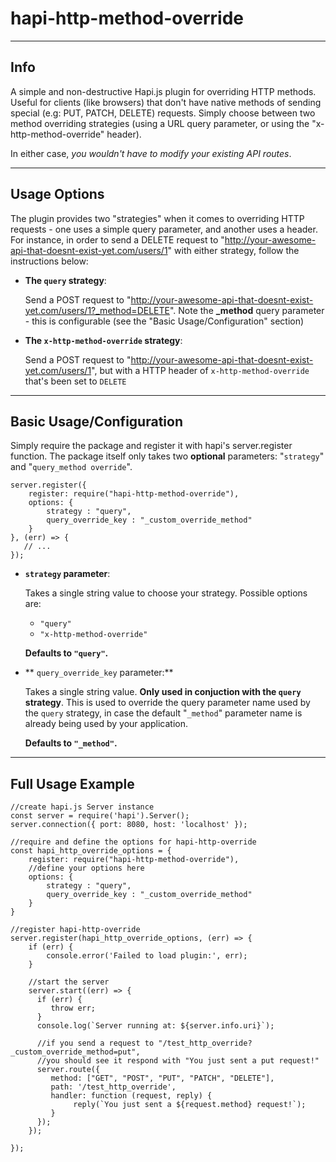 
# hapi-http-method-override
-----
## Info
A simple and non-destructive Hapi.js plugin for overriding HTTP methods. Useful for clients (like browsers) that don't have native methods of sending special (e.g: PUT, PATCH, DELETE) requests. Simply choose between two method overriding strategies (using a URL query parameter, or using the "x-http-method-override" header).

In either case, _you wouldn't have to modify your existing API routes_.

----
## Usage Options
The plugin provides two "strategies" when it comes to overriding HTTP requests - one uses a simple query parameter, and another uses a header. For instance, in order to send a DELETE request to  "http://your-awesome-api-that-doesnt-exist-yet.com/users/1" with either strategy, follow the instructions below:

- **The `query` strategy**:

   Send a POST request to  "http://your-awesome-api-that-doesnt-exist-yet.com/users/1?_method=DELETE". Note the **_method** query parameter - this is configurable (see the "Basic Usage/Configuration" section)

- **The `x-http-method-override` strategy**:

   Send a POST request to "http://your-awesome-api-that-doesnt-exist-yet.com/users/1", but with a HTTP header of `x-http-method-override` that's been set to `DELETE`


----

## Basic Usage/Configuration
Simply require the package and register it with hapi's server.register function. The package itself only takes two **optional** parameters:
"`strategy`" and "`query_method override`".
```
server.register({
    register: require("hapi-http-method-override"),
    options: {
        strategy : "query",
        query_override_key : "_custom_override_method"
    }
}, (err) => {
   // ...
});
```

- **`strategy` parameter**:

   Takes a single string value to choose your strategy. Possible options are:
    - `"query"`
    - `"x-http-method-override"`

  **Defaults to `"query"`.**



- ** `query_override_key` parameter:**

   Takes a single string value. **Only used in conjuction with the `query` strategy**. This is used to override the query parameter name used by the `query` strategy, in case the default "`_method`" parameter name is already being used by your application.

   **Defaults to `"_method"`.**


-----------------------

## Full Usage Example

```
//create hapi.js Server instance
const server = require('hapi').Server();
server.connection({ port: 8080, host: 'localhost' });

//require and define the options for hapi-http-override
const hapi_http_override_options = {
    register: require("hapi-http-method-override"),
    //define your options here
    options: {
        strategy : "query",
        query_override_key : "_custom_override_method"
    }
}

//register hapi-http-override
server.register(hapi_http_override_options, (err) => {
    if (err) {
        console.error('Failed to load plugin:', err);
    }

    //start the server
    server.start((err) => {
      if (err) {
         throw err;
      }
      console.log(`Server running at: ${server.info.uri}`);

      //if you send a request to "/test_http_override?_custom_override_method=put",
      //you should see it respond with "You just sent a put request!"
      server.route({
         method: ["GET", "POST", "PUT", "PATCH", "DELETE"],
         path: '/test_http_override',
         handler: function (request, reply) {
              reply(`You just sent a ${request.method} request!`);
         }
      });
    });

});
```
